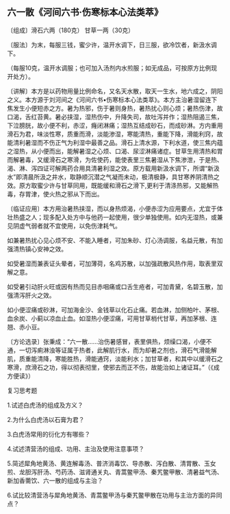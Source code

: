 ## 六一散《河间六书·伤寒标本心法类萃》

〔组成〕滑石六两（180克） 甘草一两（30克）

〔服法〕为末，每服三钱，蜜少许，温开水调下，日三服，欲冷饮者，新汲水调下。

（每服10克，温开水调服；也可加入汤剂内水煎服；如无成品，可按原方比例现开处方）。

〔讲解〕本方是以药物用量比例命名，又名天水散，取天一生水，地六成之，阴阳之义。本方源于刘河间之《河间六书•伤寒标本心法类萃》。本方主治暑湿留连下焦发生小便短赤之方。暑为热邪，伤于暑则身热，暑热扰心则心烦；暑热伤津，故口渴，舌红苔黄。暑必挟湿，湿热伤中，升降失司，故吐泻并作；湿热阻遏三焦，下泣膀胱，故小便不利，赤涩，癃闭淋痛；湿热互结成砂石，而成砂淋。方内重用滑石为君，味淡性寒，质重而滑，淡能渗湿，寒能清热，重能下降，滑能利窍，故能清利暑湿而不伤正气为利湿中最善之品。滑石上清水源，下利水道，使三焦内蕴之湿热，从小便而出，能解暑湿之心烦、口渴、尿涩淋痛诸症。甘草生用清热和胃而解暑毒，又缓滑石之寒滑，为佐使药，能使表里三焦暑湿从下焦渗泄，于是热、渴、淋、泻四证可解两药合用具清暑利湿之效。原方载用新汲水调下，所谓“新汲水”即清晨所汲之井水，取静顺沉潜之气凝而未动，极清极静，具甘寒养阴清热之效。原方取蜜少许与甘草同用，既能缓和滑石之滑下,更利于清涤热邪，又能解热毒，存胃津，使火热之邪从下而出。

〔临证应用〕本方用治暑热挟湿，而以身热烦渴，小便赤涩为应用要点，尤宜于体壮热盛之人；现多配入处方中与他药一起使用，很少单独使用。如内无湿热，或兼见阴虚气弱者就不宜使用，以免伤津耗气。

如兼暑热扰心见心烦不安、不能入睡者，可加朱砂、灯心汤调服，名益元散，有加强清热镇心安神之效。

如受暑湿而兼表证头晕者，可加薄荷，名鸡苏散，以加强疏散风热作用，取表里双解之意。

如受暑引动肝火旺或因有热而见目赤咽痛或口舌生疮者，可加青黛，名碧玉散，加强清泻肝火之效。

如小便涩痛或砂淋，可加海金沙、金钱草以化石止痛。若血淋，加侧柏叶、茅根、血余炭、小蓟以凉血止血。如湿热小便涩痛，可用甘草梢代甘草，再加茅根、连翘、赤小豆。

〔方论选录〕张秉成：“六一散……治伤暑感冒，表里俱热，烦缲口渴，小便不通，一切泻痢淋浊等证属于热者，此解肌行水，而为却暑之剂也，滑石气滑能解肌，质重能清降，寒能胜热，滑能通窍，淡能利水；加甘草者，和其中以缓滑石之寒滑，庶滑石之功，得以彻表彻里，使邪去而正不伤，故能治如上诸证耳。”（《成方便读》）

复习思考题

1.试述白虎汤的组成及方义？

2.为什么白虎汤以石膏为君？

3.白虎汤常用的衍化方有哪些？

4.试述清营汤的组成、功用、主治及使用注意事项？

5.简述犀角地黄汤、黄连解毒汤、普济消毒饮、导赤散、泻白散、清胃散、玉女煎、龙胆泻肝汤、芍药汤、滋肾通关丸、青蒿鳖甲汤、秦艽鳖甲散、清暑益气汤、新加香薷饮、六一散的组成与主治？

6.试比较清营汤与犀角地黄汤、青蒿鳖甲汤与秦艽鳖甲散在功用与主治方面的异同点？